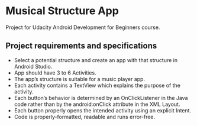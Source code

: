 # Musical Structure App
Project for Udacity Android Development for Beginners course.
## Project requirements and specifications
* Select a potential structure and create an app with that structure in Android Studio. 
* App should have 3 to 6 Activities. 
* The app’s structure is suitable for a music player app.
* Each activity contains a TextView which explains the purpose of the activity.
* Each button’s behavior is determined by an OnClickListener in the Java code rather than by the android:onClick attribute in the XML Layout.
* Each button properly opens the intended activity using an explicit Intent.
* Code is properly-formatted, readable and runs error-free.
